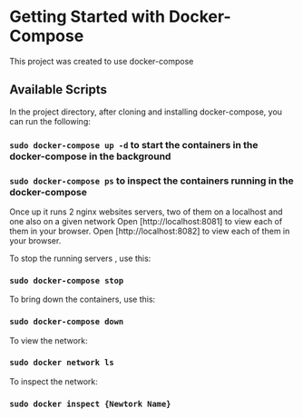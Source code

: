 # Getting Started with Docker-Compose

This project was created to use docker-compose 

## Available Scripts

In the project directory, after cloning and installing docker-compose, you can run the following:

### `sudo docker-compose up -d` to start the containers in the docker-compose in the background
### `sudo docker-compose ps` to inspect the containers running in the docker-compose


Once up it runs 2 nginx websites servers, two of them on a localhost and one also on a given network
Open [http://localhost:8081] to view each of them in your browser.
Open [http://localhost:8082] to view each of them in your browser.

To stop the running servers , use this:
### `sudo docker-compose stop`

To bring down the containers, use this:
### `sudo docker-compose down`

To view the network:
### `sudo docker network ls`

To inspect the network:
### `sudo docker inspect {Newtork Name}`
